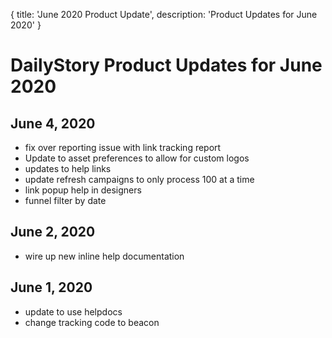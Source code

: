 {
	title: 'June 2020 Product Update',
	description: 'Product Updates for June 2020'
}
# DailyStory Product Updates for June 2020
## June 4, 2020
* fix over reporting issue with link tracking report
* Update to asset preferences to allow for custom logos
* updates to help links
* update refresh campaigns to only process 100 at a time
* link popup help in designers
* funnel filter by date

## June 2, 2020
* wire up new inline help documentation

## June 1, 2020
* update to use helpdocs
* change tracking code to beacon
